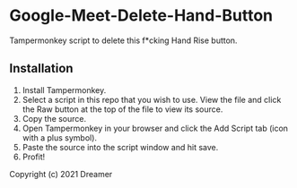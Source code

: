 # Google-Meet-Delete-Hand-Button
Tampermonkey script to delete this f*cking Hand Rise button. 

## Installation

1. Install Tampermonkey.
2. Select a script in this repo that you wish to use. View the file and click the Raw button at the top of the file to view its source.
3. Copy the source.
4. Open Tampermonkey in your browser and click the Add Script tab (icon with a plus symbol).
5. Paste the source into the script window and hit save.
6. Profit!

Copyright (c) 2021 Dreamer